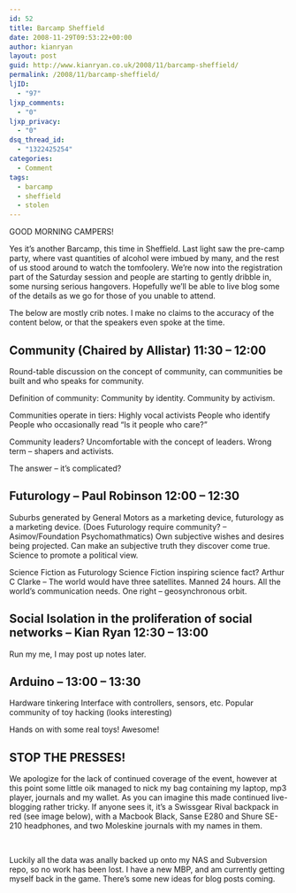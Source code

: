 ```yaml
---
id: 52
title: Barcamp Sheffield
date: 2008-11-29T09:53:22+00:00
author: kianryan
layout: post
guid: http://www.kianryan.co.uk/2008/11/barcamp-sheffield/
permalink: /2008/11/barcamp-sheffield/
ljID:
  - "97"
ljxp_comments:
  - "0"
ljxp_privacy:
  - "0"
dsq_thread_id:
  - "1322425254"
categories:
  - Comment
tags:
  - barcamp
  - sheffield
  - stolen
---
```

<img style="float:right; margin-left: 20px; margin-bottom:20px;" src="http://barcampsheffield.net/wp-content/themes/light/images/bcs-logo-red.gif" alt="" />

GOOD MORNING CAMPERS!

Yes it’s another Barcamp, this time in Sheffield. Last light saw the pre-camp party, where vast quantities of alcohol were imbued by many, and the rest of us stood around to watch the tomfoolery. We’re now into the registration part of the Saturday session and people are starting to gently dribble in, some nursing serious hangovers. Hopefully we’ll be able to live blog some of the details as we go for those of you unable to attend.

The below are mostly crib notes. I make no claims to the accuracy of the content below, or that the speakers even spoke at the time.

<!--more-->

## Community (Chaired by Allistar) 11:30 – 12:00

Round-table discussion on the concept of community, can communities be built and who speaks for community.

Definition of community: Community by identity. Community by activism.

Communities operate in tiers: Highly vocal activists People who identify People who occasionally read “Is it people who care?”

Community leaders? Uncomfortable with the concept of leaders. Wrong term – shapers and activists.

The answer – it’s complicated?

## Futurology – Paul Robinson 12:00 – 12:30

Suburbs generated by General Motors as a marketing device, futurology as a marketing device. (Does Futurology require community? – Asimov/Foundation Psychomathmatics) Own subjective wishes and desires being projected. Can make an subjective truth they discover come true. Science to promote a political view.

Science Fiction as Futurology Science Fiction inspiring science fact? Arthur C Clarke – The world would have three satellites. Manned 24 hours. All the world’s communication needs. One right – geosynchronous orbit.

## Social Isolation in the proliferation of social networks – Kian Ryan 12:30 – 13:00

Run my me, I may post up notes later.

## Arduino – 13:00 – 13:30

Hardware tinkering Interface with controllers, sensors, etc. Popular community of toy hacking (looks interesting)

Hands on with some real toys! Awesome!

## STOP THE PRESSES!

We apologize for the lack of continued coverage of the event, however at this point some little oik managed to nick my bag containing my laptop, mp3 player, journals and my wallet. As you can imagine this made continued live-blogging rather tricky. If anyone sees it, it’s a Swissgear Rival backpack in red (see image below), with a Macbook Black, Sanse E280 and Shure SE-210 headphones, and two Moleskine journals with my names in them.

<img class="aligncenter size-medium wp-image-56" title="My Bag" src="/assets/images/2008/12/l11071200-211x300.jpg" alt=""   srcset="/assets/images/2008/12/l11071200-211x300.jpg 211w, /assets/images/2008/12/l11071200.jpg 422w" sizes="(max-width: 211px) 100vw, 211px" />

Luckily all the data was anally backed up onto my NAS and Subversion repo, so no work has been lost. I have a new MBP, and am currently getting myself back in the game. There’s some new ideas for blog posts coming.